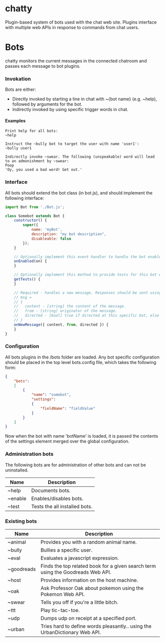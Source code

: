 # chatty
Plugin-based system of bots used with the chat web site. Plugins interface with multiple web APIs in response to commands from chat users.

# Bots
chatty monitors the current messages in the connected chatroom and passes each message to bot plugins. 

### Invokation
Bots are either: 
* Directly invoked by starting a line in chat with ~{bot name} (e.g. ~help), followed by arguments for the bot.
* Indirectly invoked by using specific trigger words in chat.

#### Examples

    Print help for all bots:
    ~help
  
    Instruct the ~bully bot to target the user with name 'user1':
    ~bully user1
  
    Indirectly invoke ~swear. The following (unspeakable) word will lead to an admonishment by ~swear:  
    Poop
    'Oy, you used a bad word! Get out.'
  
### Interface
All bots should extend the bot class (in bot.js), and should implement the following interface:

```js
import Bot from './Bot.js';

class Somebot extends Bot {
    constructor() {
        super({
            name: 'myBot', 
            description: "my bot description", 
            disableable: false
        });
    }

    // Optionally implement this event handler to handle the bot enabled/disabled event. Returns nothing.
    onEnabled(on) {
    }

    // Optionally implement this method to provide tests for this bot which can be run. Returns an array of test strings.
    getTests() {
    }

    // Required - handles a new message. Responses should be sent using this.send.
    // msg =
    // {
    //   content - [string] the content of the message.
    //   from - [string] originator of the message.
    //   directed - [bool] true if directed at this specific bot, else not directed at any bot.
    // }
    onNewMessage({ content, from, directed }) {
    }
}
```

### Configuration
All bots plugins in the /bots folder are loaded. Any bot specific configuration should be placed in the top level bots.config file, which takes the following form:

```json
{
    "bots":
    [
        {
            "name": "somebot",
            "settings":
            {
                "fieldName": "fieldValue"
            }
        }
    ]
}
```

Now when the bot with name 'botName' is loaded, it is passed the contents of the settings element merged over the global configuration.

### Administration bots
The following bots are for administration of other bots and can not be uninstalled.

| Name | Description |
|------|-------------|
| ~help | Documents bots. |
| ~enable | Enables/disables bots. |
| ~test | Tests the all installed bots. |

### Existing bots

| Name | Description |
|------|-------------|
| ~animal | Provides you with a random animal name. |
| ~bully | Bullies a specific user. |
| ~eval | Evaluates a javascript expression. |
| ~goodreads | Finds the top related book for a given search term using the Goodreads Web API. |
| ~host | Provides information on the host machine. |
| ~oak | Ask Professor Oak about pokemon using the Pokemon Web API. |
| ~swear | Tells you off if you're a little bitch. |
| ~ttt | Play tic-tac-toe. |
| ~udp | Dumps udp on receipt at a specified port. |
| ~urban | Tries hard to define words pleasantly.. using the UrbanDictionary Web API. |
